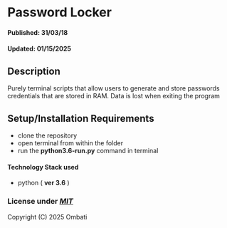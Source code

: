 # Password Locker

#### Published: 31/03/18
#### Updated: 01/15/2025
## Description

Purely terminal scripts that allow users to generate and store passwords credentials that are stored in RAM. Data is lost when exiting the program



## Setup/Installation Requirements

* clone the repository
* open terminal from within the folder 
* run the **python3.6-run.py** command in terminal


#### Technology Stack used 
* python ( **ver 3.6** )



### License under [***MIT***](https://github.com/ramza007/Password-Locker/blob/master/LICENSE)

Copyright (C) 2025 Ombati